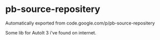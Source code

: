 # pb-source-repositery
Automatically exported from code.google.com/p/pb-source-repositery

Some lib for AutoIt 3 i've found on internet.
